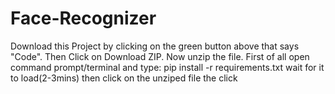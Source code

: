 # Face-Recognizer
Download this Project by clicking on the green button above that says "Code". Then Click on Download ZIP. Now unzip the file.
First of all open command prompt/terminal and type: pip install -r requirements.txt
wait for it to load(2-3mins) then click on the unziped file the click
